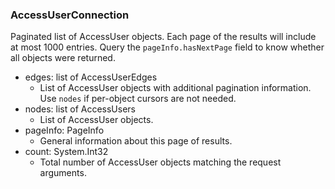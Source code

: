 ### AccessUserConnection
Paginated list of AccessUser objects. Each page of the results will include at most 1000 entries. Query the `pageInfo.hasNextPage` field to know whether all objects were returned.

- edges: list of AccessUserEdges
  - List of AccessUser objects with additional pagination information. Use `nodes` if per-object cursors are not needed.
- nodes: list of AccessUsers
  - List of AccessUser objects.
- pageInfo: PageInfo
  - General information about this page of results.
- count: System.Int32
  - Total number of AccessUser objects matching the request arguments.
